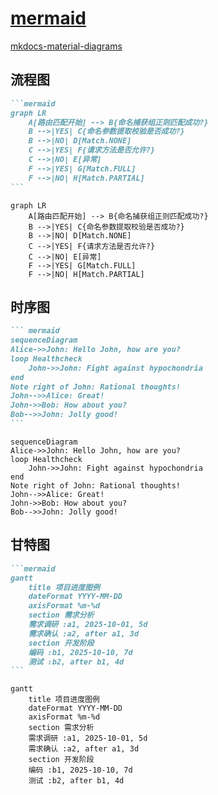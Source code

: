 # [mermaid](https://github.com/mermaid-js/mermaid)

[mkdocs-material-diagrams](https://squidfunk.github.io/mkdocs-material/reference/diagrams/)

## 流程图

```` markdown title="graph"
```mermaid
graph LR
    A[路由匹配开始] --> B{命名捕获组正则匹配成功?}
    B -->|YES| C{命名参数提取校验是否成功?}
    B -->|NO| D[Match.NONE]
    C -->|YES| F{请求方法是否允许?}
    C -->|NO| E[异常]
    F -->|YES| G[Match.FULL]
    F -->|NO| H[Match.PARTIAL]
```
````

```mermaid
graph LR
    A[路由匹配开始] --> B{命名捕获组正则匹配成功?}
    B -->|YES| C{命名参数提取校验是否成功?}
    B -->|NO| D[Match.NONE]
    C -->|YES| F{请求方法是否允许?}
    C -->|NO| E[异常]
    F -->|YES| G[Match.FULL]
    F -->|NO| H[Match.PARTIAL]
```

## 时序图

```` markdown title="sequenceDiagram"
``` mermaid
sequenceDiagram
Alice->>John: Hello John, how are you?
loop Healthcheck
    John->>John: Fight against hypochondria
end
Note right of John: Rational thoughts!
John-->>Alice: Great!
John->>Bob: How about you?
Bob-->>John: Jolly good!
```
````

```mermaid
sequenceDiagram
Alice->>John: Hello John, how are you?
loop Healthcheck
    John->>John: Fight against hypochondria
end
Note right of John: Rational thoughts!
John-->>Alice: Great!
John->>Bob: How about you?
Bob-->>John: Jolly good!
```

## 甘特图

```` markdown title="gantt"
```mermaid
gantt
    title 项目进度图例
    dateFormat YYYY-MM-DD
    axisFormat %m-%d
    section 需求分析
    需求调研 :a1, 2025-10-01, 5d
    需求确认 :a2, after a1, 3d
    section 开发阶段
    编码 :b1, 2025-10-10, 7d
    测试 :b2, after b1, 4d
```
````

```mermaid
gantt
    title 项目进度图例
    dateFormat YYYY-MM-DD
    axisFormat %m-%d
    section 需求分析
    需求调研 :a1, 2025-10-01, 5d
    需求确认 :a2, after a1, 3d
    section 开发阶段
    编码 :b1, 2025-10-10, 7d
    测试 :b2, after b1, 4d
```
